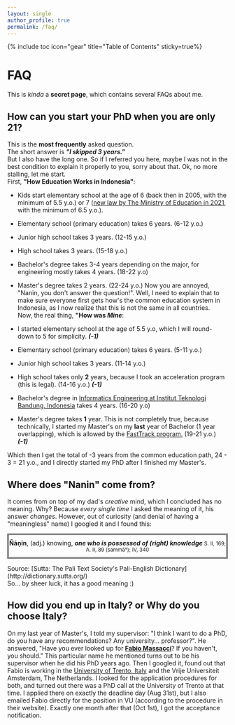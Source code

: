 ```yaml
---
layout: single
author_profile: true
permalink: /faq/
---
```

<!-- <link rel="stylesheet" href="https://maxcdn.bootstrapcdn.com/font-awesome/4.4.0/css/font-awesome.min.css"> -->
{% include toc icon="gear" title="Table of Contents" sticky=true%}

# FAQ
This is *kinda* a **secret page**, which contains several FAQs about me.

## How can you start your PhD when you are only **21**? 
This is the **most frequently** asked question. <br>
The short answer is ***"I skipped 3 years."*** <br>
But I also have the long one. So if I referred you here, maybe I was not in the best condition to
    explain it properly to
    you, sorry about that.
    Ok, no more stalling, let me start. <br>
First, **"How Education Works in Indonesia"**: <br>
- Kids start elementary school at the age of 6 (back then in 2005, with the minimum of 5.5 y.o.) or 7 ([new
            law by The Ministry of Education in 2021](https://ditpsd.kemdikbud.go.id/artikel/detail/penerimaan-peserta-didik-baru-ppdb-jenjang-sekolah-dasar), with the minimum of 6.5 y.o.).
- Elementary school (primary education) takes 6 years. (6-12 y.o.)
- Junior high school takes 3 years. (12-15 y.o.)
- High school takes 3 years. (15-18 y.o.)
- Bachelor's degree takes 3-4 years depending on the major, for engineering mostly takes 4 years. (18-22 y.o)
- Master's degree takes 2 years. (22-24 y.o.)
Now you are annoyed, "Nanin, you don't answer the question!".
    Well, I need to explain that to make sure everyone first gets how's the common education system in Indonesia,
    as I now realize that this is not the same in all countries. <br>
Now, the real thing, **"How was *Mine***: <br>
- I started elementary school at the age of 5.5 y.o, which I will round-down to 5 for simplicity. ***(-1)***
- Elementary school (primary education) takes 6 years. (5-11 y.o.)
- Junior high school takes 3 years. (11-14 y.o.)
- High school takes only **2** years, because I took an acceleration program (this is legal). (14-16 y.o.) ***(-1)***
    
- Bachelor's degree in [Informatics Engineering at Institut Teknologi Bandung, Indonesia](https://stei.itb.ac.id/en/home/) takes 4 years. (16-20 y.o)
- Master's degree takes **1** year. This is not completely true, because technically, I started my Master's on
        my **last** year of Bachelor (1 year overlapping), which is allowed by the [FastTrack program.](https://stei.itb.ac.id/iso/sop-stei-akd-11/) (19-21 y.o.) ***(-1)***
    
Which then I get the total of -3 years from the common education path, 24 - 3 = 21 y.o., and I
    directly started my PhD
    after I finished my Master's.

## Where does "Nanin" come from? 
It comes from on top of my dad's *creative* mind, which I concluded has no meaning.
    Why? Because *every single time* I asked the meaning of it, his answer *changes*.
    However, out of curiosity (and denial of having a "meaningless" name) I googled it and I found this:
<p style="padding:10px 0px; border-style: double;" align="center"><b>Ñāṇin</b>, (adj.) knowing, <i><b>one who is possessed of (right) knowledge </b></i><small>S. II, 169; A. II, 89 (sammā°); IV, 340 </small> </p>
Source: [Sutta: The Pali Text Society's Pali-English Dictionary](http://dictionary.sutta.org/) <br>
So... by sheer luck, it has a good meaning :)

## How did you end up in Italy? or Why do you choose Italy?
On my last year of Master's, I told my supervisor: "I think I want to do a PhD, do you have any
recommendations? Any university... professor?".
He answered, "Have you ever looked up for [**Fabio Massacci**](https://fabiomassacci.github.io/)? If you haven't, you should." This particular name
he mentioned turns out to be his supervisor when he did his PhD years ago.
Then I googled it, found out that Fabio is working in the
[University of Trento, Italy](https://iecs.unitn.it/) and the Vrije Universiteit Amsterdam, The Netherlands. I looked for the
application procedures for both, and turned out there was a PhD call
at the University of Trento at that time. I applied there on exactly the deadline day (Aug 31st), but I also emailed
Fabio directly for the position in VU (according to the procedure in their website).
Exactly one month after that (Oct 1st), I got the acceptance notification.

